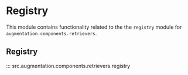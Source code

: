 # Registry

This module contains functionality related to the the `registry` module for `augmentation.components.retrievers`.

## Registry

::: src.augmentation.components.retrievers.registry

